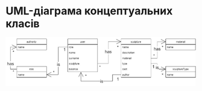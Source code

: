 # UML-діаграма концептуальних класів

![image](https://github.com/oleksandrblazhko/ai201-malofeev/blob/ai201-malofeev_with_laboratory_work_5/2-SoftwareDesign/2.1-UMLConceptClasses/UML-ConceptClasses.jpg?raw=true)
